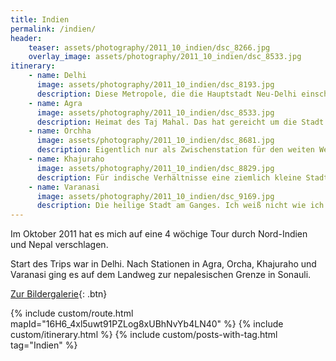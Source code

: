 ```yaml
---
title: Indien
permalink: /indien/
header:
    teaser: assets/photography/2011_10_indien/dsc_8266.jpg
    overlay_image: assets/photography/2011_10_indien/dsc_8533.jpg
itinerary:
    - name: Delhi
      image: assets/photography/2011_10_indien/dsc_8193.jpg
      description: Diese Metropole, die die Hauptstadt Neu-Delhi einschließt, ist vermutlich für die meisten der Auftakt einer Indienreise und kann einen mit Eindrücken überfluten, den es geht sehr turbulent zu und es gibt vieles zu erleben. Mir haben besonders die Lodi-Gärten und einige der Tempel gefallen.
    - name: Agra
      image: assets/photography/2011_10_indien/dsc_8533.jpg
      description: Heimat des Taj Mahal. Das hat gereicht um die Stadt in meine Reiseplanung mit aufzunehmen und wirklich viel mehr muss ich glaube ich dazu auch nicht schreiben. Zusätzlich gibt es noch ein Rotes Fort und einige Aussichtspunkte für das Taj Mahal die sich lohnen. Das Taj Mahal ist in jedem Fall ein sehr imposantes Bauwerk und hat mich nicht enttäuscht, auch wenn ich es mir größer vorgestellt hatte.
    - name: Orchha
      image: assets/photography/2011_10_indien/dsc_8681.jpg
      description: Eigentlich nur als Zwischenstation für den weiten Weg von Agra nach Khajuraho gedacht, hat mir die Stadt mit ihren vielen Tempeln und grünem Umland sehr gut gefallen. Sicherlich auch weil es für eine kleine Flucht aus dem Großstadttrubel war. Sollte man nach einem Zwischenstopp auf dem Weg suchen, kann ich es in jedem Fall sehr empfehlen.
    - name: Khajuraho
      image: assets/photography/2011_10_indien/dsc_8829.jpg
      description: Für indische Verhältnisse eine ziemlich kleine Stadt. Betrachtet man jedoch das Gedränge, die Lautstärke und Anzahl von aufdringlichen Personen, die einem etwas verkaufen wollen, so kann sie locker mit den großen Metropolen mithalten. Größte Sehenswürdigkeit der Stadt sind die sogenannten Kamasutra-Tempel. Wie der Name schon sagt, eine Vielzahl von Tempeln, die mit zig tausenden “erotischen” Figuren verziert sind. An sich ein interessanter Ort, den man sich anschauen kann, man sollte aber wissen auf was man sich einlässt.
    - name: Varanasi
      image: assets/photography/2011_10_indien/dsc_9169.jpg
      description: Die heilige Stadt am Ganges. Ich weiß nicht wie ich die Stadt zusammenfassen kann, denn es kann so viel über sie sagen. Zum einen ist sie eine wichtige Städte im Hinduismus, da man durch sie dem ewigen Wiedergeburtskreislauf entfliehen kann, zum anderen liegt (aus meiner Sicht) aber genau da das Problem, denn wenn sterbenskranke Menschen zu tausenden in eine Stadt pilgern und Leichen rund um die Uhr verbrannt und die Asche in den Fluss gestreut wird, prägt das schon ziemlich das Stadtbild. Gepaart mit den nicht sehr hohen Hygienestandards, war das die vermutlich dreckigste Stadt auf meiner Reise und von dem was ich gehört habe, stehen die Chancen hoch sich dort irgendwas einzufangen. Gesehen sollte man es trotzdem haben, auch wenn es einen ziemlich verstört.
---
```


Im Oktober 2011 hat es mich auf eine 4 wöchige Tour durch Nord-Indien und Nepal verschlagen. 

Start des Trips war in Delhi. Nach Stationen in Agra, Orcha, Khajuraho und Varanasi ging es auf dem Landweg 
zur nepalesischen Grenze in Sonauli.

[Zur Bildergalerie](/photography/indien-2011/){: .btn}

{% include custom/route.html mapId="16H6_4xl5uwt91PZLog8xUBhNvYb4LN40" %}
{% include custom/itinerary.html %}
{% include custom/posts-with-tag.html tag="Indien" %}
